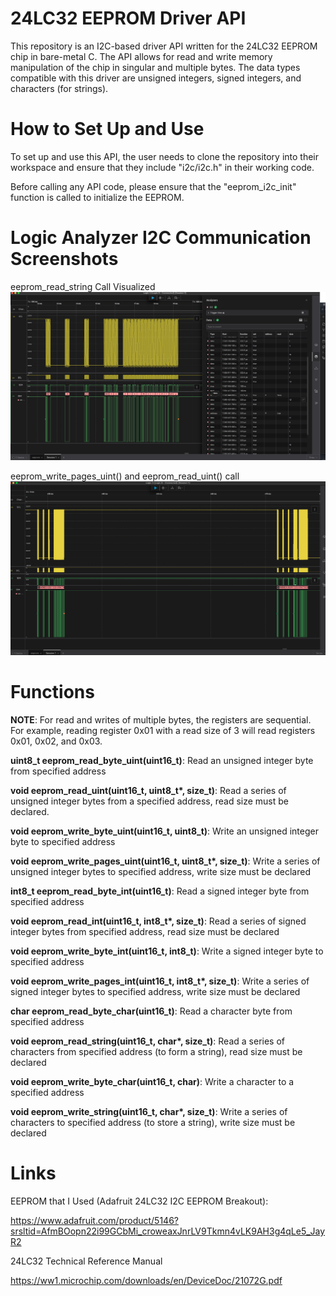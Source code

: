 # 24LC32 EEPROM Driver API 

This repository is an I2C-based driver API written for the 24LC32 EEPROM chip in bare-metal C. The API allows for read and write memory manipulation of the chip in singular and multiple bytes. The data types compatible with this driver are unsigned integers, signed integers, and characters (for strings).

# How to Set Up and Use

To set up and use this API, the user needs to clone the repository into their workspace and ensure that they include "i2c/i2c.h" in their working code. 

Before calling any API code, please ensure that the "eeprom_i2c_init" function is called to initialize the EEPROM. 

# Logic Analyzer I2C Communication Screenshots

eeprom_read_string Call Visualized
![Reading Hello World](screenshots/helloworldread.png)

eeprom_write_pages_uint() and eeprom_read_uint() call 
![Writing and Reading 1 Through 8](screenshots/writeread1through8.png)


# Functions

**NOTE**: For read and writes of multiple bytes, the registers are sequential. For example, reading register 0x01 with a read size of 3 will read registers 0x01, 0x02, and 0x03.
 
**uint8_t eeprom_read_byte_uint(uint16_t)**: Read an unsigned integer byte from specified address

**void eeprom_read_uint(uint16_t, uint8_t\*, size_t)**: Read a series of unsigned integer bytes from a specified address, read size must be declared.

**void eeprom_write_byte_uint(uint16_t, uint8_t)**: Write an unsigned integer byte to specified address

**void eeprom_write_pages_uint(uint16_t, uint8_t\*, size_t)**: Write a series of unsigned integer bytes to specified address, write size must be declared

**int8_t eeprom_read_byte_int(uint16_t)**: Read a signed integer byte from specified address

**void eeprom_read_int(uint16_t, int8_t\*, size_t)**: Read a series of signed integer bytes from specified address, read size must be declared

**void eeprom_write_byte_int(uint16_t, int8_t)**: Write a signed integer byte to specified address

**void eeprom_write_pages_int(uint16_t, int8_t\*, size_t)**: Write a series of signed integer bytes to specified address, write size must be declared

**char eeprom_read_byte_char(uint16_t)**: Read a character byte from specified address

**void eeprom_read_string(uint16_t, char\*, size_t)**: Read a series of characters from specified address (to form a string), read size must be declared

**void eeprom_write_byte_char(uint16_t, char)**: Write a character to a specified address

**void eeprom_write_string(uint16_t, char\*, size_t)**: Write a series of characters to specified address (to store a string), write size must be declared

# Links

EEPROM that I Used (Adafruit 24LC32 I2C EEPROM Breakout):

https://www.adafruit.com/product/5146?srsltid=AfmBOopn22i99GCbMi_croweaxJnrLV9Tkmn4vLK9AH3g4qLe5_JayR2

24LC32 Technical Reference Manual

https://ww1.microchip.com/downloads/en/DeviceDoc/21072G.pdf
